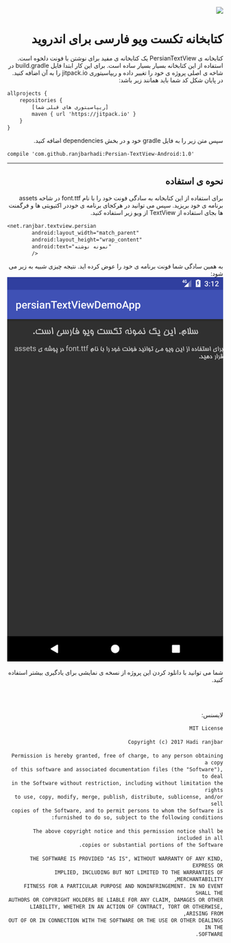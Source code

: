 <div dir="rtl">

[![](https://jitpack.io/v/ranjbarhadi/Persian-TextView-Android.svg)](https://jitpack.io/#ranjbarhadi/Persian-TextView-Android)
# کتابخانه تکست ویو فارسی برای اندروید

کتابخانه ی PersianTextView یک کتابخانه ی مفید برای نوشتن با فونت دلخوه است. استفاده از این کتابخانه بسیار بسیار ساده است. برای این کار ابتدا فایل build.gradle در شاخه ی اصلی پروژه ی خود را تغییر داده و ریپاسیتوری jitpack.io را به آن اضافه کنید. در پایان شکل کد شما باید همانند زیر باشد:
<div dir="ltr">

    allprojects {
		repositories {
			[ریپاسیتوری های قبلی شما]
			maven { url 'https://jitpack.io' }
		}
	}

</div>
 سپس متن زیر را به فایل gradle خود و در بخش dependencies اضافه کنید.
<div dir="ltr">

    compile 'com.github.ranjbarhadi:Persian-TextView-Android:1.0'

</div>

----------
## نحوه ی استفاده ##

برای استفاده از این کتابخانه به سادگی فونت خود را با نام font.ttf در شاخه assets برنامه ی خود بریزید.
سپس می توانید 
در هرکجای برنامه ی خوددر اکتیویتی ها و فرگمنت ها بجای استفاده از TextView از ویو زیر استفاده کنید.

<div dir="ltr">

    <net.ranjbar.textview.persian
            android:layout_width="match_parent"
            android:layout_height="wrap_content"
            android:text="نمونه نوشته"
            />

</div>

به همین سادگی شما فونت برنامه ی خود را عوض کرده اید.
نتیجه چیزی شبیه به زیر می شود:
![enter image description here](https://github.com/ranjbarhadi/Persian-TextView-Android/blob/master/screenshot/img2.png?raw=true) 

شما می توانید با دانلود کردن این پروژه از نسخه ی نمایشی برای یادگیری بیشتر استفاده کنید.


<br>
<br>
<br>
لایسنس:
<br>

    MIT License

    Copyright (c) 2017 Hadi ranjbar

    Permission is hereby granted, free of charge, to any person obtaining a copy
    of this software and associated documentation files (the "Software"), to deal
    in the Software without restriction, including without limitation the rights
    to use, copy, modify, merge, publish, distribute, sublicense, and/or sell
    copies of the Software, and to permit persons to whom the Software is
    furnished to do so, subject to the following conditions:
    
    The above copyright notice and this permission notice shall be included in all
    copies or substantial portions of the Software.
    
    THE SOFTWARE IS PROVIDED "AS IS", WITHOUT WARRANTY OF ANY KIND, EXPRESS OR
    IMPLIED, INCLUDING BUT NOT LIMITED TO THE WARRANTIES OF MERCHANTABILITY,
    FITNESS FOR A PARTICULAR PURPOSE AND NONINFRINGEMENT. IN NO EVENT SHALL THE
    AUTHORS OR COPYRIGHT HOLDERS BE LIABLE FOR ANY CLAIM, DAMAGES OR OTHER
    LIABILITY, WHETHER IN AN ACTION OF CONTRACT, TORT OR OTHERWISE, ARISING FROM,
    OUT OF OR IN CONNECTION WITH THE SOFTWARE OR THE USE OR OTHER DEALINGS IN THE
    SOFTWARE.
</div>

























































































































































































































































































































































































































































